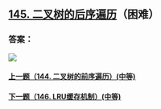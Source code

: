 ## [145. 二叉树的后序遍历](https://leetcode-cn.com/problems/binary-tree-postorder-traversal/)（困难）





### 答案：



![](https://img-blog.csdnimg.cn/20200807155236311.png)

#### [上一题（144. 二叉树的前序遍历）(中等)](https://github.com/sdwwld/leetCode/blob/master/src/main/java/com/wld/java/leetcode/leetCode0144.md)

#### [下一题（146. LRU缓存机制）(中等)](https://github.com/sdwwld/leetCode/blob/master/src/main/java/com/wld/java/leetcode/leetCode0146.md)